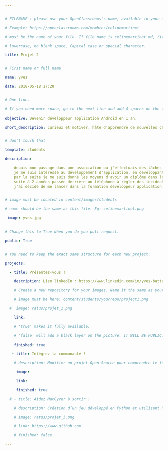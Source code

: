```yaml
---


# FILENAME : please use your OpenClassrooms's name, available in your url.

# Example: https://openclassrooms.com/membres/celinemartinet

# must be the name of your file. If file name is celinemartinet.md, title is celinemartinet.

# lowercase, no blank space, Capital case or special character.

title: Projet 2


# First name or full name

name: yves

date: 2018-05-18 17:20


# One line.

# If you need more space, go to the next line and add 4 spaces on the left, as in 'description'.

objective: Devenir développeur application Android en 1 an.

short_description: curieux et motiver, hâte d'apprendre de nouvelles choses


# don't touch that

template: students

description:

    depuis mon passage dans une association ou j'effectuais des tâches de maintenances informatiques
    je me suis intéressé au développement d'application, en développant une petite application avec 4D
    par la suite je me suis donné les moyens d'avoir un diplôme dans le domaine informatique.
    suite à 2 années passée derrière un téléphone à régler des incidents informatiques mineurs,
    j'ai décidé de me lancer dans la formation développeur application Android.


# image must be located in content/images/students

# name should be the same as this file. Eg: celinemartinet.png

 image: yves.jpg


# Change this to True when you do you pull request.

public: True


# You need to keep the exact same structure for each new project.

projects:

  - title: Présentez-vous !

    description: Lien linkedIn : https://www.linkedin.com/in/yves-battagliola-4a2479aa/.

    # Create a new repository for your images. Name it the same as your nickname and profile picture.

    # Image must be here: content/students/yourrepo/project1.png

  #  image: ratus/projet_1.png

    link:

    # 'true' makes it fully available.

    # 'false' will add a black layer on the picture. IT WILL BE PUBLIC!

    finished: true

   - title: Intégrez la communauté !

    # description: Modifier un projet Open Source pour comprendre le fonctionnement de Git, de Github et des pull requests.

     image:

     link:

     finished: true

  # - title: Aidez MacGyver à sortir !

    # description: Création d’un jeu développé en Python et utilisant PyGame.

    # image: ratus/projet_3.png

    # link: https://www.github.com

    # finished: false

---
```

